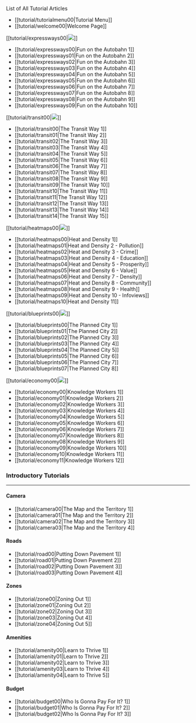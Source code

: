 List of All Tutorial Articles

* [[tutorial/tutorialmenu00|Tutorial Menu]]
* [[tutorial/welcome00|Welcome Page]]

[[tutorial/expressways00|![](docs/images/tutorial/expressways/expressways-poster.png)]]
* [[tutorial/expressways00|Fun on the Autobahn 1]]
* [[tutorial/expressways01|Fun on the Autobahn 2]]
* [[tutorial/expressways02|Fun on the Autobahn 3]]
* [[tutorial/expressways03|Fun on the Autobahn 4]]
* [[tutorial/expressways04|Fun on the Autobahn 5]]
* [[tutorial/expressways05|Fun on the Autobahn 6]]
* [[tutorial/expressways06|Fun on the Autobahn 7]]
* [[tutorial/expressways07|Fun on the Autobahn 8]]
* [[tutorial/expressways08|Fun on the Autobahn 9]]
* [[tutorial/expressways09|Fun on the Autobahn 10]]

[[tutorial/transit00|![](docs/images/tutorial/transit/transit-poster.png)]]
* [[tutorial/transit00|The Transit Way 1]]
* [[tutorial/transit01|The Transit Way 2]]
* [[tutorial/transit02|The Transit Way 3]]
* [[tutorial/transit03|The Transit Way 4]]
* [[tutorial/transit04|The Transit Way 5]]
* [[tutorial/transit05|The Transit Way 6]]
* [[tutorial/transit06|The Transit Way 7]]
* [[tutorial/transit07|The Transit Way 8]]
* [[tutorial/transit08|The Transit Way 9]]
* [[tutorial/transit09|The Transit Way 10]]
* [[tutorial/transit10|The Transit Way 11]]
* [[tutorial/transit11|The Transit Way 12]]
* [[tutorial/transit12|The Transit Way 13]]
* [[tutorial/transit13|The Transit Way 14]]
* [[tutorial/transit14|The Transit Way 15]]

[[tutorial/heatmaps00|![](docs/images/tutorial/heatmaps/heatmaps-poster-2-[13].png)]]
* [[tutorial/heatmaps00|Heat and Density 1]]
* [[tutorial/heatmaps01|Heat and Density 2 - Pollution]]
* [[tutorial/heatmaps02|Heat and Density 3 - Crime]]
* [[tutorial/heatmaps03|Heat and Density 4 - Education]]
* [[tutorial/heatmaps04|Heat and Density 5 - Prosperity]]
* [[tutorial/heatmaps05|Heat and Density 6 - Value]]
* [[tutorial/heatmaps06|Heat and Density 7 - Density]]
* [[tutorial/heatmaps07|Heat and Density 8 - Community]]
* [[tutorial/heatmaps08|Heat and Density 9 - Health]]
* [[tutorial/heatmaps09|Heat and Density 10 - Infoviews]]
* [[tutorial/heatmaps10|Heat and Density 11]]

[[tutorial/blueprints00|![](docs/images/tutorial/blueprints/blueprints-poster-[6].png)]]
* [[tutorial/blueprints00|The Planned City 1]]
* [[tutorial/blueprints01|The Planned City 2]]
* [[tutorial/blueprints02|The Planned City 3]]
* [[tutorial/blueprints03|The Planned City 4]]
* [[tutorial/blueprints04|The Planned City 5]]
* [[tutorial/blueprints05|The Planned City 6]]
* [[tutorial/blueprints06|The Planned City 7]]
* [[tutorial/blueprints07|The Planned City 8]]

[[tutorial/economy00|![](docs/images/tutorial/economy/economy-poster4.png)]]
* [[tutorial/economy00|Knowledge Workers 1]]
* [[tutorial/economy01|Knowledge Workers 2]]
* [[tutorial/economy02|Knowledge Workers 3]]
* [[tutorial/economy03|Knowledge Workers 4]]
* [[tutorial/economy04|Knowledge Workers 5]]
* [[tutorial/economy05|Knowledge Workers 6]]
* [[tutorial/economy06|Knowledge Workers 7]]
* [[tutorial/economy07|Knowledge Workers 8]]
* [[tutorial/economy08|Knowledge Workers 9]]
* [[tutorial/economy09|Knowledge Workers 10]]
* [[tutorial/economy10|Knowledge Workers 11]]
* [[tutorial/economy11|Knowledge Workers 12]]

### Introductory Tutorials
---

#### Camera
* [[tutorial/camera00|The Map and the Territory 1]]
* [[tutorial/camera01|The Map and the Territory 2]]
* [[tutorial/camera02|The Map and the Territory 3]]
* [[tutorial/camera03|The Map and the Territory 4]]

#### Roads
* [[tutorial/road00|Putting Down Pavement 1]]
* [[tutorial/road01|Putting Down Pavement 2]]
* [[tutorial/road02|Putting Down Pavement 3]]
* [[tutorial/road03|Putting Down Pavement 4]]

#### Zones
* [[tutorial/zone00|Zoning Out 1]]
* [[tutorial/zone01|Zoning Out 2]]
* [[tutorial/zone02|Zoning Out 3]]
* [[tutorial/zone03|Zoning Out 4]]
* [[tutorial/zone04|Zoning Out 5]]

#### Amenities
* [[tutorial/amenity00|Learn to Thrive 1]]
* [[tutorial/amenity01|Learn to Thrive 2]]
* [[tutorial/amenity02|Learn to Thrive 3]]
* [[tutorial/amenity03|Learn to Thrive 4]]
* [[tutorial/amenity04|Learn to Thrive 5]]

#### Budget
* [[tutorial/budget00|Who Is Gonna Pay For It? 1]]
* [[tutorial/budget01|Who Is Gonna Pay For It? 2]]
* [[tutorial/budget02|Who Is Gonna Pay For It? 3]]

